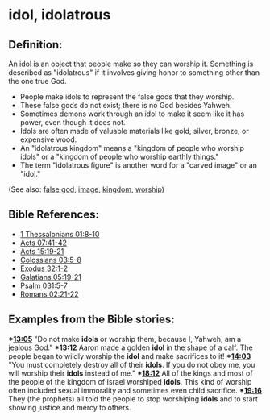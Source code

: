 # idol, idolatrous #

## Definition: ##

An idol is an object that people make so they can worship it. Something is described as "idolatrous" if it involves giving honor to something other than the one true God.

* People make idols to represent the false gods that they worship.
* These false gods do not exist; there is no God besides Yahweh.
* Sometimes demons work through an idol to make it seem like it has power, even though it does not.
* Idols are often made of valuable materials like gold, silver, bronze, or expensive wood.
* An "idolatrous kingdom" means a "kingdom of people who worship idols" or a "kingdom of people who worship earthly things."
* The term "idolatrous figure" is another word for a "carved image" or an "idol."

(See also: [false god](../kt/falsegod.md), [image](../other/image.md), [kingdom](../other/kingdom.md), [worship](../kt/worship.md))

## Bible References: ##

* [1 Thessalonians 01:8-10](en/tn/1th/help/01/08)
* [Acts 07:41-42](en/tn/act/help/07/41)
* [Acts 15:19-21](en/tn/act/help/15/19)
* [Colossians 03:5-8](en/tn/col/help/03/05)
* [Exodus 32:1-2](en/tn/exo/help/32/01)
* [Galatians 05:19-21](en/tn/gal/help/05/19)
* [Psalm 031:5-7](en/tn/psa/help/31/05)
* [Romans 02:21-22](en/tn/rom/help/02/21)

## Examples from the Bible stories: ##

  __*[13:05](en/tn/obs/help/13/05)__ "Do not make __idols__ or worship them, because I, Yahweh, am a jealous God."
  __*[13:12](en/tn/obs/help/13/12)__ Aaron made a golden __idol__ in the shape of a calf. The people began to wildly worship the __idol__ and make sacrifices to it!
  __*[14:03](en/tn/obs/help/14/03)__ "You must completely destroy all of their __idols__. If you do not obey me, you will worship their __idols__ instead of me."
  __*[18:12](en/tn/obs/help/18/12)__ All of the kings and most of the people of the kingdom of Israel worshiped __idols__. This kind of worship often included sexual immorality and sometimes even child sacrifice.
  __*[19:16](en/tn/obs/help/19/16)__ They (the prophets) all told the people to stop worshiping __idols__ and to start showing justice and mercy to others.